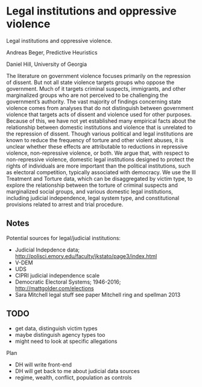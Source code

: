 # Legal institutions and oppressive violence

Legal institutions and oppressive violence.

Andreas Beger, Predictive Heuristics

Daniel Hill, University of Georgia

The literature on government violence focuses primarily on the repression of dissent. But not all state violence targets groups who oppose the government. Much of it targets criminal suspects, immigrants, and other marginalized groups who are not perceived to be challenging the government’s authority. The vast majority of findings concerning state violence comes from analyses that do not distinguish between government violence that targets acts of dissent and violence used for other purposes. Because of this, we have not yet established many empirical facts about the relationship between domestic institutions and violence that is unrelated to the repression of dissent. Though various political and legal institutions are known to reduce the frequency of torture and other violent abuses, it is unclear whether these effects are attributable to reductions in repressive violence, non-repressive violence, or both. We argue that, with respect to non-repressive violence, domestic legal institutions designed to protect the rights of individuals are more important than the political institutions, such as electoral competition, typically associated with democracy. We use the Ill Treatment and Torture data, which can be disaggregated by victim type, to explore the relationship between the torture of criminal suspects and marginalized social groups, and various domestic legal institutions, including judicial independence, legal system type, and constitutional provisions related to arrest and trial procedure. 

## Notes

Potential sources for legal/judicial institutions:

- Judicial Indepdence data; http://polisci.emory.edu/faculty/jkstato/page3/index.html
- V-DEM
- UDS
- CIPRI judicial independence scale
- Democratic Electoral Systems; 1946-2016; http://mattgolder.com/elections
- Sara Mitchell legal stuff see paper Mitchell ring and spellman 2013

## TODO

- get data, distinguish victim types
- maybe distinguish agency types too
- might need to look at specific allegations

Plan

- DH will write front-end
- DH will get back to me about judicial data sources
- regime, wealth, conflict, population as controls
